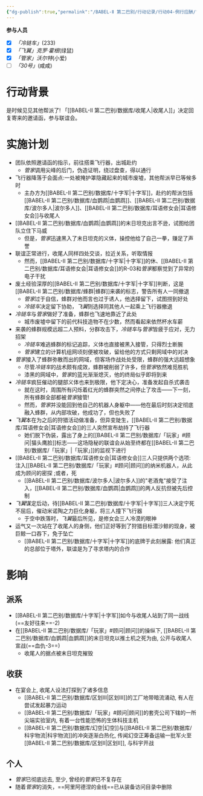 ```yaml
---
{"dg-publish":true,"permalink":"/BABEL-Ⅱ 第二巴别/行动记录/行动04-例行应酬/"}
---
```


**参与人员**
- [x] *「冷链车」*(233)
- [x] *「飞翼」克罗·霍根*(绿鼠)
- [x] *「管家」沃尔特*(小爱)
- [ ] *「30号」*(咸咸)
# 行动背景
是时候见见其他帮派了! 「[[BABEL-Ⅱ 第二巴别/数据库/收尾人\|收尾人]]」决定回复寄来的邀请函，参与联谊会。
# 实施计划
- 团队依照邀请函的指示，前往搭乘飞行器，出城赴约
	- *管家*调用尖峰的后门，伪造证明，绕过盘查，得以通行
- 飞行器降落于会面点:一处被掩护罩隐藏起来的城市废墟，其他帮派早已等候多时
	- 主办方为[[BABEL-Ⅱ 第二巴别/数据库/十字军\|十字军]]，赴约的帮派包括[[BABEL-Ⅱ 第二巴别/数据库/血鹦鹉\|血鹦鹉]]、[[BABEL-Ⅱ 第二巴别/数据库/波尔多人\|波尔多人]]、[[BABEL-Ⅱ 第二巴别/数据库/耳语修女会\|耳语修女会]]与收尾人
- [[BABEL-Ⅱ 第二巴别/数据库/血鹦鹉\|血鹦鹉]]的末日坦克出言不逊，试图给团队立住下马威
	- 但是，*管家*迅速黑入了末日坦克的义体，操控他给了自己一拳，赚足了声誉
- 联谊正常进行，收尾人同样四处交谈，拉近关系，听取情报
	- 然而，[[BABEL-Ⅱ 第二巴别/数据库/十字军\|十字军]]的休、[[BABEL-Ⅱ 第二巴别/数据库/耳语修女会\|耳语修女会]]的R-03和*管家*都察觉到了异常的电子干扰
- 废土经验深厚的[[BABEL-Ⅱ 第二巴别/数据库/十字军\|十字军]]判断，这是[[BABEL-Ⅱ 第二巴别/数据库/蜂群\|蜂群]]来袭的标志，警告所有人一同撤退
	- *管家*过于自信，蜂群对他而言也过于诱人，他选择留下，试图捞到好处
	- *冷链车*决定留下协助，*飞翼*则选择同其他人一起乘上飞行器撤退
- *冷链车*与*管家*做好了准备，蜂群也飞速地靠近了此处
	- 城市废墟中留下的前代科技造物不在少数，然而看起来依然杯水车薪
- 来袭的蜂群规模远超二人预料，分群攻击下，*冷链车*与*管家*皆疲于应对，无力招架
	- *冷链车*难逃蜂群的标记追踪，义体也直接被黑入接管，只得烈士断腕
	- *管家*建立的计算机组网顷刻便被攻破，留给他的方式只剩网域中的对决
- *管家*接入了蜂群弥散而出的网域，但客场作战处处受限，蜂群的强大远超想象
	- 尽管*冷链车*的战术颇有成效，蜂群被削弱了许多，但*管家*依然难觅胜机
	- 漆黑的网域中，*管家*的蓝光渐渐熄灭，他的终局似乎即将到来
- *冷链车*疯狂催动的腿部义体也来到极限，他下定决心，准备发起自杀式袭击
	- 就在这时，周围所有闪烁着红光的蜂群突然之间停止了攻击——下一刻，所有蜂群全部都被*管家*接管!
	- 然而，*管家*并没能回到他自己的机器人身躯中——他在最后时刻决定彻底融入蜂群，从内部攻破，他成功了，但也失败了
- *飞翼*本在为之后的狩猎活动做准备，但异变陡生，[[BABEL-Ⅱ 第二巴别/数据库/耳语修女会\|耳语修女会]]的三人突然宣布劫持了飞行器
	- 她们脱下伪装，露出了身上的[[BABEL-Ⅱ 第二巴别/数据库/「玩家」#顾问\|猫头鹰脸]]标志——这场隐秘的联谊会从始至终都在[[BABEL-Ⅱ 第二巴别/数据库/「玩家」\|「玩家」]]的监视下进行
- [[BABEL-Ⅱ 第二巴别/数据库/耳语修女会\|耳语修女会]]三人只提供两个选项: 注入[[BABEL-Ⅱ 第二巴别/数据库/「玩家」#顾问\|顾问]]的纳米机器人，从此成为顾问的密探 ;或者，死
	- [[BABEL-Ⅱ 第二巴别/数据库/波尔多人\|波尔多人]]的"老酒鬼"接受了注入，[[BABEL-Ⅱ 第二巴别/数据库/血鹦鹉\|血鹦鹉]]的两人反抗但被先后控制
- *飞翼*谋定后动，待[[BABEL-Ⅱ 第二巴别/数据库/十字军\|十字军]]三人决定宁死不屈后，催动米诺陶之力巨化身躯，将三人撞下飞行器
	- 于空中跌落时，*飞翼*最后所见，是修女会三人冷漠的眼神
- 运气又一次站在了收尾人的身侧，他们正好等到了狩猎目标潜沙鲸的现身，被巨鲸一口吞下，免于坠亡
	- [[BABEL-Ⅱ 第二巴别/数据库/十字军\|十字军]]的底牌于此刻展露: 他们真正的总部位于塔外，联谊是为了寻求塔内的合作

# 影响
## 派系
- [[BABEL-Ⅱ 第二巴别/数据库/十字军\|十字军]]如今与收尾人站到了同一战线(==友好往来==-2)
- 在[[BABEL-Ⅱ 第二巴别/数据库/「玩家」#顾问\|顾问]]的操纵下, [[BABEL-Ⅱ 第二巴别/数据库/血鹦鹉\|血鹦鹉]]的末日坦克以推土机之死为由, 公开与收尾人宣战(==血仇-3==)
	- 收尾人的据点被末日坦克摧毁
## 收获
- 在宴会上, 收尾人设法打探到了诸多信息
	- [[BABEL-Ⅱ 第二巴别/数据库/区划Ⅲ\|区划Ⅲ]]的工厂地带暗流涌动, 有人在尝试发起暴力运动
	- [[BABEL-Ⅱ 第二巴别/数据库/「玩家」#顾问\|顾问]]的套壳公司下辖的一所尖端实验室内, 有着一台性能恐怖的生体科技主机
	- [[BABEL-Ⅱ 第二巴别/数据库/幻空\|幻空]]与[[BABEL-Ⅱ 第二巴别/数据库/科宇物流\|科宇物流]]的冲突逐渐白热化, 传闻幻空正筹备运输一批军火至[[BABEL-Ⅱ 第二巴别/数据库/区划Ⅱ\|区划Ⅱ]], 与科宇开战
## 个人
- *管家*已彻底远去, 至少, 曾经的*管家*已不复存在
- 随着*管家*的消失，==阿里阿德涅的金线==已从装备访问目录中删除